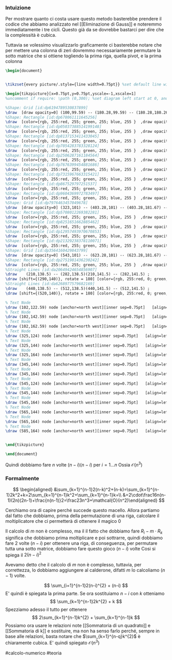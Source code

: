 ### Intuizione
Per mostrare quanto ci costa usare questo metodo basterebbe prendere il codice che abbiamo analizzato nel [[Eliminazione di Gauss]] e noteremmo immediatamente i tre cicli. 
Questo già da se dovrebbe bastarci per dire che la complessità è cubica. 

Tuttavia se volessimo visualizzarlo graficamente ci basterebbe notare che per mettere una colonna di zeri dovremmo necessariamente permutare la sotto matrice che si ottiene togliendo la prima riga, quella pivot, e la prima colonna 

```tikz 
\begin{document}


\tikzset{every picture/.style={line width=0.75pt}} %set default line width to 0.75pt        

\begin{tikzpicture}[x=0.75pt,y=0.75pt,yscale=-1,xscale=1]
%uncomment if require: \path (0,300); %set diagram left start at 0, and has height of 300

%Shape: Grid [id:dp6194789530837899] 
\draw  [draw opacity=0] (100,99.59) -- (180.28,99.59) -- (180.28,180.26) -- (100,180.26) -- cycle ; \draw   (100,99.59) -- (100,180.26)(120,99.59) -- (120,180.26)(140,99.59) -- (140,180.26)(160,99.59) -- (160,180.26)(180,99.59) -- (180,180.26) ; \draw   (100,99.59) -- (180.28,99.59)(100,119.59) -- (180.28,119.59)(100,139.59) -- (180.28,139.59)(100,159.59) -- (180.28,159.59)(100,179.59) -- (180.28,179.59) ; \draw    ;
%Shape: Rectangle [id:dp678061111645256] 
\draw  [color={rgb, 255:red, 255; green, 255; blue, 255 }  ,draw opacity=0 ][fill={rgb, 255:red, 74; green, 144; blue, 226 }  ,fill opacity=1 ][line width=1.5]  (142,142.31) -- (157.73,142.31) -- (157.73,157.23) -- (142,157.23) -- cycle ;
%Shape: Rectangle [id:dp05037388514199148] 
\draw  [color={rgb, 255:red, 255; green, 255; blue, 255 }  ,draw opacity=0 ][fill={rgb, 255:red, 74; green, 144; blue, 226 }  ,fill opacity=1 ][line width=1.5]  (162.73,142.31) -- (177.73,142.31) -- (177.73,157.31) -- (162.73,157.31) -- cycle ;
%Shape: Rectangle [id:dp8137153411433045] 
\draw  [color={rgb, 255:red, 255; green, 255; blue, 255 }  ,draw opacity=0 ][fill={rgb, 255:red, 74; green, 144; blue, 226 }  ,fill opacity=1 ][line width=1.5]  (162,162.31) -- (177.73,162.31) -- (177.73,177.23) -- (162,177.23) -- cycle ;
%Shape: Rectangle [id:dp7054283783328124] 
\draw  [color={rgb, 255:red, 255; green, 255; blue, 255 }  ,draw opacity=0 ][fill={rgb, 255:red, 74; green, 144; blue, 226 }  ,fill opacity=1 ][line width=1.5]  (122.73,122.31) -- (137.73,122.31) -- (137.73,137.31) -- (122.73,137.31) -- cycle ;
%Shape: Rectangle [id:dp2506287161184564] 
\draw  [color={rgb, 255:red, 255; green, 255; blue, 255 }  ,draw opacity=0 ][fill={rgb, 255:red, 74; green, 144; blue, 226 }  ,fill opacity=1 ][line width=1.5]  (142.73,122.31) -- (157.73,122.31) -- (157.73,137.31) -- (142.73,137.31) -- cycle ;
%Shape: Rectangle [id:dp7676399454881686] 
\draw  [color={rgb, 255:red, 255; green, 255; blue, 255 }  ,draw opacity=0 ][fill={rgb, 255:red, 74; green, 144; blue, 226 }  ,fill opacity=1 ][line width=1.5]  (162.73,122.31) -- (177.73,122.31) -- (177.73,137.31) -- (162.73,137.31) -- cycle ;
%Shape: Rectangle [id:dp7315967663315421] 
\draw  [color={rgb, 255:red, 255; green, 255; blue, 255 }  ,draw opacity=0 ][fill={rgb, 255:red, 74; green, 144; blue, 226 }  ,fill opacity=1 ][line width=1.5]  (122.73,142.31) -- (137.73,142.31) -- (137.73,157.31) -- (122.73,157.31) -- cycle ;
%Shape: Rectangle [id:dp867529797251537] 
\draw  [color={rgb, 255:red, 255; green, 255; blue, 255 }  ,draw opacity=0 ][fill={rgb, 255:red, 74; green, 144; blue, 226 }  ,fill opacity=1 ][line width=1.5]  (142.73,162.31) -- (157.73,162.31) -- (157.73,177.31) -- (142.73,177.31) -- cycle ;
%Shape: Rectangle [id:dp9604369972783497] 
\draw  [color={rgb, 255:red, 255; green, 255; blue, 255 }  ,draw opacity=0 ][fill={rgb, 255:red, 74; green, 144; blue, 226 }  ,fill opacity=1 ][line width=1.5]  (122.73,162.31) -- (137.73,162.31) -- (137.73,177.31) -- (122.73,177.31) -- cycle ;
%Shape: Grid [id:dp7976463457049678] 
\draw  [draw opacity=0] (323,101) -- (403.28,101) -- (403.28,181.67) -- (323,181.67) -- cycle ; \draw   (323,101) -- (323,181.67)(343,101) -- (343,181.67)(363,101) -- (363,181.67)(383,101) -- (383,181.67)(403,101) -- (403,181.67) ; \draw   (323,101) -- (403.28,101)(323,121) -- (403.28,121)(323,141) -- (403.28,141)(323,161) -- (403.28,161)(323,181) -- (403.28,181) ; \draw    ;
%Shape: Rectangle [id:dp5708012269382281] 
\draw  [color={rgb, 255:red, 255; green, 255; blue, 255 }  ,draw opacity=0 ][fill={rgb, 255:red, 74; green, 144; blue, 226 }  ,fill opacity=1 ][line width=1.5]  (365,143.72) -- (380.73,143.72) -- (380.73,158.64) -- (365,158.64) -- cycle ;
%Shape: Rectangle [id:dp8251651662885462] 
\draw  [color={rgb, 255:red, 255; green, 255; blue, 255 }  ,draw opacity=0 ][fill={rgb, 255:red, 74; green, 144; blue, 226 }  ,fill opacity=1 ][line width=1.5]  (385.73,143.72) -- (400.73,143.72) -- (400.73,158.72) -- (385.73,158.72) -- cycle ;
%Shape: Rectangle [id:dp12957493970670853] 
\draw  [color={rgb, 255:red, 255; green, 255; blue, 255 }  ,draw opacity=0 ][fill={rgb, 255:red, 74; green, 144; blue, 226 }  ,fill opacity=1 ][line width=1.5]  (385,163.72) -- (400.73,163.72) -- (400.73,178.64) -- (385,178.64) -- cycle ;
%Shape: Rectangle [id:dp21329238378110071] 
\draw  [color={rgb, 255:red, 255; green, 255; blue, 255 }  ,draw opacity=0 ][fill={rgb, 255:red, 74; green, 144; blue, 226 }  ,fill opacity=1 ][line width=1.5]  (365.73,163.72) -- (380.73,163.72) -- (380.73,178.72) -- (365.73,178.72) -- cycle ;
%Shape: Grid [id:dp3564160429843799] 
\draw  [draw opacity=0] (543,101) -- (623.28,101) -- (623.28,181.67) -- (543,181.67) -- cycle ; \draw   (543,101) -- (543,181.67)(563,101) -- (563,181.67)(583,101) -- (583,181.67)(603,101) -- (603,181.67)(623,101) -- (623,181.67) ; \draw   (543,101) -- (623.28,101)(543,121) -- (623.28,121)(543,141) -- (623.28,141)(543,161) -- (623.28,161)(543,181) -- (623.28,181) ; \draw    ;
%Shape: Rectangle [id:dp2751981436230242] 
\draw  [color={rgb, 255:red, 255; green, 255; blue, 255 }  ,draw opacity=0 ][fill={rgb, 255:red, 74; green, 144; blue, 226 }  ,fill opacity=1 ][line width=1.5]  (605,163.72) -- (620.73,163.72) -- (620.73,178.64) -- (605,178.64) -- cycle ;
%Straight Lines [id:da20649424654856907] 
\draw    (210,138.5) -- (282,138.5)(210,141.5) -- (282,141.5) ;
\draw [shift={(290,140)}, rotate = 180] [color={rgb, 255:red, 0; green, 0; blue, 0 }  ][line width=0.75]    (10.93,-3.29) .. controls (6.95,-1.4) and (3.31,-0.3) .. (0,0) .. controls (3.31,0.3) and (6.95,1.4) .. (10.93,3.29)   ;
%Straight Lines [id:da6268977579682169] 
\draw    (440,138.5) -- (512,138.5)(440,141.5) -- (512,141.5) ;
\draw [shift={(520,140)}, rotate = 180] [color={rgb, 255:red, 0; green, 0; blue, 0 }  ][line width=0.75]    (10.93,-3.29) .. controls (6.95,-1.4) and (3.31,-0.3) .. (0,0) .. controls (3.31,0.3) and (6.95,1.4) .. (10.93,3.29)   ;

% Text Node
\draw (102,122.59) node [anchor=north west][inner sep=0.75pt]   [align=left] {0};
% Text Node
\draw (102,142.59) node [anchor=north west][inner sep=0.75pt]   [align=left] {0};
% Text Node
\draw (102,162.59) node [anchor=north west][inner sep=0.75pt]   [align=left] {0};
% Text Node
\draw (325,124) node [anchor=north west][inner sep=0.75pt]   [align=left] {0};
% Text Node
\draw (325,144) node [anchor=north west][inner sep=0.75pt]   [align=left] {0};
% Text Node
\draw (325,164) node [anchor=north west][inner sep=0.75pt]   [align=left] {0};
% Text Node
\draw (345,144) node [anchor=north west][inner sep=0.75pt]   [align=left] {0};
% Text Node
\draw (345,164) node [anchor=north west][inner sep=0.75pt]   [align=left] {0};
% Text Node
\draw (545,124) node [anchor=north west][inner sep=0.75pt]   [align=left] {0};
% Text Node
\draw (545,144) node [anchor=north west][inner sep=0.75pt]   [align=left] {0};
% Text Node
\draw (545,164) node [anchor=north west][inner sep=0.75pt]   [align=left] {0};
% Text Node
\draw (565,144) node [anchor=north west][inner sep=0.75pt]   [align=left] {0};
% Text Node
\draw (565,164) node [anchor=north west][inner sep=0.75pt]   [align=left] {0};
% Text Node
\draw (585,164) node [anchor=north west][inner sep=0.75pt]   [align=left] {0};


\end{tikzpicture}

\end{document}
```

Quindi dobbiamo fare $n$ volte $(n-i)(n-i)$ per $i = 1\dots n$ 
Ossia $\mathcal{O}(n^{3})$ 
### Formalmente
$$
\begin{aligned}
&\sum_{k=1}^{n-1}2(n-k)^2+(n-k)=\sum_{k=1}^{n-1}2k^2+k=2\sum_{k=1}^{n-1}k^2+\sum_{k=1}^{n-1}k=\\ 
&=2\cdot\frac16n(n-1)(2n)(2n-1)+\frac{n(n-1)}2=\frac23n^3+\mathcal{O}(n^2)\end{aligned}
$$

Cerchiamo ora di capire perché succede questo macello. 
Allora partiamo dal fatto che dobbiamo, prima della permutazione di una riga, calcolare il moltiplicatore che ci permetterà di ottenere il magico $0$ 

Il calcolo di $m$ non è complesso, ma il il fatto che dobbiamo fare $R_{i} - m \cdot R_{k}$ significa che dobbiamo prima moltiplicare e poi sottrarre, quindi dobbiamo fare $2$ volte $(n-i)$ per ottenere una riga, di conseguenza, per permutare tutta una sotto matrice, dobbiamo fare questo gioco $(n-i)$  volte
Cosi si spiega il $2(n-i)^{2}$ 

Avevamo detto che il calcolo di $m$ non è complesso, tuttavia, per correttezza, lo dobbiamo aggiungere al calderone, difatti $m$ lo calcoliamo $(n-1)$ volte.  

$$
\sum_{i=1}^{n-1}2(n-i)^{2} + (n-i) 
$$
E' quindi è spiegata la prima parte. 
Se ora sostituiamo $n-i$ con $k$ otteniamo 
$$
\sum_{k=1}^{n-1}2k^{2} + k 
$$
Spezziamo adesso il tutto per ottenere 
$$
2\sum_{k=1}^{n-1}k^{2} + \sum_{k=1}^{n-1}k
$$
Possiamo ora usare le relazioni note [[Sommatoria di un quadrato]] e [[Sommatoria di k]] e sostituire, ma non ha senso farlo perché, sempre in base alle relazioni, basta notare che $\sum_{k=1}^{n-q}k^{2}$ è chiaramente cubica.
E' quindi spiegato $\mathcal{O}(n^{3})$ 

#calcolo-numerico #teoria  
